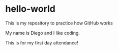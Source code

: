 # hello-world
This is my repository to practice how GitHub works

My name is Diego and I like coding.

This is for my first day attendance!
